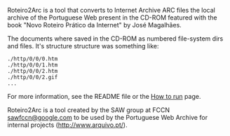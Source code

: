 Roteiro2Arc is a tool that converts to Internet Archive ARC
files the local archive of the Portuguese Web present in the
CD-ROM featured with the book "Novo Roteiro Prático da Internet"
by José Magalhães.

The documents where saved in the CD-ROM as numbered file-system dirs and files.
It's structure structure was something like:

```
./http/0/0/0.htm
./http/0/0/1.htm
./http/0/0/2.htm
./http/0/0/2.gif
...
```

For more information, see the README file or the [How to run](HowtoRun.md) page.

Roteiro2Arc is a tool created by the SAW group at FCCN
<sawfccn@google.com> to be used by the Portuguese Web
Archive for internal projects (http://www.arquivo.pt/).